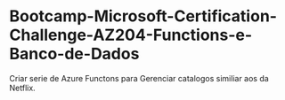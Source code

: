 # Bootcamp-Microsoft-Certification-Challenge-AZ204-Functions-e-Banco-de-Dados
Criar serie de Azure Functons para Gerenciar catalogos similiar aos da Netflix.
